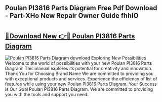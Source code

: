 ## Poulan Pl3816 Parts Diagram Free Pdf Download - Part-XHo New Repair Owner Guide fhhIO

# <h2><a href="http://dfsu2z.blite.top/?on=Poulan+Pl3816+Parts+Diagram">🔗Download New 👉🔴 Poulan Pl3816 Parts Diagram</a></h2>

[![Poulan Pl3816 Parts Diagram download](https://i.imgur.com/lujVjoI.png)](http://dfsu2z.blite.top/?on=Poulan+Pl3816+Parts+Diagram)
Exploring New Possibilities Welcome to the world of possibilities with your new Poulan Pl3816 Parts Diagram! This manual explores its potential for creativity and innovation. Thank You for Choosing Brand Name We are committed to providing you with exceptional products and services. Experience the efficiency of list of features while using your new Poulan Pl3816 Parts Diagram. Your Success is Our Goal Poulan Pl3816 Parts Diagram. We are committed to providing you with the tools and support you need.
